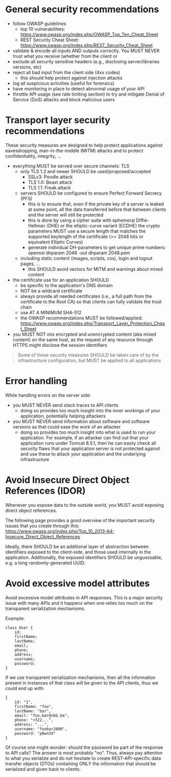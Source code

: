 # General security recommendations
* follow OWASP guidelines
  * top 10 vulnerabilities: https://www.owasp.org/index.php/OWASP_Top_Ten_Cheat_Sheet
  * REST Security Cheat Sheet: https://www.owasp.org/index.php/REST_Security_Cheat_Sheet
* validate & encode all inputs AND outputs correctly. You MUST NEVER trust what you receive (whether from the client or 
* exclude all security sensitive headers (e.g., disclosing server/libraries versions, etc)
* reject all bad input from the client side (4xx codes)
  * this should help protect against injection attacks
* log all suspicious activities (useful for forensics)
* have monitoring in place to detect abnormal usage of your API
* throttle API usage (see rate limiting section) to try and mitigate Denial of Service (DoS) attacks and block malicious users

# Transport layer security recommendations
These security measures are designed to help protect applications against eavesdropping, man-in-the-middle (MITM) attacks and to protect confidentiality, integrity, ...
* everything MUST be served over secure channels: TLS
  * only TLS 1.2 and newer SHOULD be used/proposed/accepted
    * SSLv3: Poodle attack
    * TLS 1.0: Beast attack
    * TLS 1.1: Freak attack
  * servers SHOULD be configured to ensure Perfect Forward Secrecy (PFS)
    * this is to ensure that, even if the private key of a server is leaked at some point, all the data transferred before that between clients and the server will still be protected
    * this is done by using a cipher suite with ephemeral Diffie-Hellman (DHE) or the elliptic-curve variant (ECDHE)
the crypto parameters MUST use a secure length that matches the supported keylength of the certificate (>= 2048 bits or equivalent Elliptic Curves)
    * generate individual DH-parameters to get unique prime numbers: openssl dhparam 2048 -out dhparam 2048.pem
  * including static content (images, scripts, css), login and logout pages, ...
    * this SHOULD avoid vectors for MITM and warnings about mixed content
* the certificate use for an application SHOULD
  * be specific to the application's DNS domain
  * NOT be a wildcard certificate
  * always provide all needed certificates (i.e., a full path from the certificate to the Root CA) so that clients can fully validate the trust chain
  * use AT A MINIMUM SHA-512
  * the OWASP recommendations MUST be followed/applied: https://www.owasp.org/index.php/Transport_Layer_Protection_Cheat_Sheet
* you MUST NOT mix encrypted and unencrypted content (aka mixed content) on the same host, as the request of any resource through HTTPS might disclose the session identifiers

> Some of these security measures SHOULD be taken care of by the infrastructure configuration, but MUST be applied to all applications

# Error handling
While handling errors on the server side:
* you MUST NEVER send stack traces to API clients
  * doing so provides too much insight into the inner workings of your application, potentially helping attackers
* you MUST NEVER send information about software and software versions as that could ease the work of an attacker
  * doing so provides too much insight into what is used to run your application. For example, if an attacker can find out that your application runs under Tomcat 8.5.1, then he can easily check all security flaws that your application server is not protected against and use these to attack your application and the underlying infrastructure

# Avoid Insecure Direct Object References (IDOR)
Whenever you expose data to the outside world, you MUST avoid exposing direct object references.

The following page provides a good overview of the important security issues that you create through this: https://www.owasp.org/index.php/Top_10_2013-A4-Insecure_Direct_Object_References

Ideally, there SHOULD be an additional layer of abstraction between identifiers exposed to the client-side, and those used internally in the application. Additionally, the exposed identifiers SHOULD be unguessable, e.g. a long randomly-generated UUID.

# Avoid excessive model attributes
Avoid excessive model attributes in API responses. This is a major security issue with many APIs and it happens when one relies too much on the transparent serialization mechanisms.

Example:
```
class User {
    id;
    firstName;
    lastName;
    email;
    phone;
    address;
    username;
    password;
}
```

If we use transparent serialization mechanisms, then all the information present in instances of that class will be given to the API clients, thus we could end up with:

```
{
    id: "1",
    firstName: "foo",
    lastName: "bar",
    email: "foo.bar@nbb.be",
    phone: "+322...",
    address: "...",
    username: "foobar2000",
    password: "p0wn3d"
}
```

Of course one might wonder: should the password be part of the response to API calls? The answer is most probably "no".
Thus, always pay attention to what you serialize and do not hesitate to create REST-API-specific data transfer objects (DTOs) containing ONLY the information that should be serialized and given back to clients.